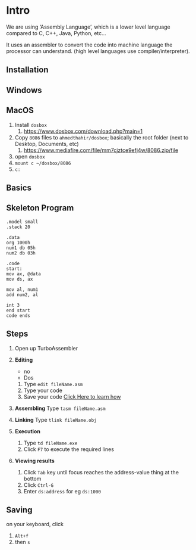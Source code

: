 # Intro

We are using ‘Assembly Language’, which is a lower level language compared to C, C++, Java, Python, etc…

It uses an assembler to convert the code into machine language the processor can understand. (high level languages use compiler/interpreter).

## Installation

## Windows

## MacOS

1. Install `dosbox`
   1. https://www.dosbox.com/download.php?main=1
2. Copy `8086` files to `ahmedthahir/dosbox`; basically the root folder (next to Desktop, Documents, etc)
   1. https://www.mediafire.com/file/mm7cjztce9efj4w/8086.zip/file
3. open `dosbox`
4. `mount c ~/dosbox/8086`
5. `c:`

## Basics

## Skeleton Program

```assembly
.model small
.stack 20

.data
org 1000h
num1 db 05h
num2 db 03h

.code
start:
mov ax, @data
mov ds, ax

mov al, num1
add num2, al

int 3
end start
code ends
```

## Steps

1. Open up TurboAssembler

2. **Editing**
   
     - no
     - Dos
     1. Type `edit fileName.asm`
     1. Type your code
     1. Save your code
        [Click Here to learn how](#Saving)
   
3. **Assembling**
   Type `tasm fileName.asm`

4. **Linking**
   Type `tlink fileName.obj`

5. **Execution**
   1. Type `td fileName.exe`
   2. Click `F7` to execute the required lines

6. **Viewing results**
   1. Click `Tab` key until focus reaches the address-value thing at the bottom
   2. Click `Ctrl-G`
   3. Enter `ds:address`
      for eg `ds:1000`

## Saving

on your keyboard, click

1. `Alt+f` 
2. then `s` 